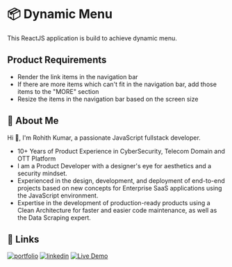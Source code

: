 # 📦 Dynamic Menu
This ReactJS application is build to achieve dynamic menu.

## Product Requirements

* Render the link items in the navigation bar
* If there are more items which can't fit in the navigation bar, add those items to the "MORE" section
* Resize the items in the navigation bar based on the screen size

## 🚀 About Me
Hi 👋, I'm Rohith Kumar, a passionate JavaScript fullstack developer.
* 10+ Years of Product Experience in CyberSecurity, Telecom Domain and OTT Platform
* I am a Product Developer with a designer's eye for aesthetics and a security mindset.
* Experienced in the design, development, and deployment of end-to-end projects based on new concepts for Enterprise SaaS applications using the JavaScript environment.
* Expertise in the development of production-ready products using a
Clean Architecture for faster and easier code maintenance, as well as the Data Scraping expert.

## 🔗 Links
[![portfolio](https://img.shields.io/badge/my_portfolio-000?style=for-the-badge&logo=ko-fi&logoColor=white)](https://github.com/2rohith2)
[![linkedin](https://img.shields.io/badge/linkedin-0A66C2?style=for-the-badge&logo=linkedin&logoColor=white)](http://in.linkedin.com/in/2rohith2)
[![Live Demo](https://img.shields.io/badge/Live-Demo-green)](https://dynamic-menu-wine.vercel.app/)